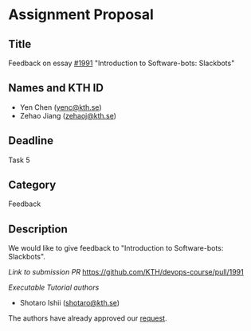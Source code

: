 # Assignment Proposal

## Title

Feedback on essay [#1991](https://github.com/KTH/devops-course/pull/1991)
"Introduction to Software-bots: Slackbots"

## Names and KTH ID

- Yen Chen (yenc@kth.se)
- Zehao Jiang (zehaoj@kth.se)

## Deadline

Task 5

## Category

Feedback

## Description

We would like to give feedback to "Introduction to Software-bots: Slackbots".

*Link to submission PR*
https://github.com/KTH/devops-course/pull/1991

*Executable Tutorial authors*
- Shotaro Ishii (shotaro@kth.se)

The authors have already approved our [request](https://github.com/KTH/devops-course/pull/1991#issuecomment-1129242213).